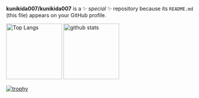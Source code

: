 **kunikida007/kunikida007** is a ✨ _special_ ✨ repository because its `README.md` (this file) appears on your GitHub profile.
<p align="left"> 
  <img alt="Top Langs" height="150px" src="https://github-readme-stats.vercel.app/api/top-langs/?username=kunikida007&layout=compact&count_private=true&show_icons=true&theme=onedark" />
  <img alt="github stats" height="150px" src="https://github-readme-stats.vercel.app/api?username=kunikida007&count_private=true&show_icons=true&show_icons=true&theme=onedark" />
</p>

[![trophy](https://github-profile-trophy.vercel.app/?username=kunikida007&theme=onedark&column=7
)](https://github.com/ryo-ma/github-profile-trophy)
